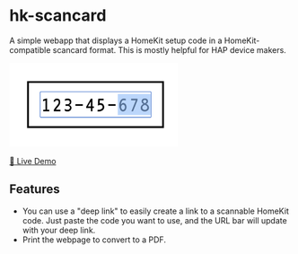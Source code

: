 # hk-scancard
A simple webapp that displays a HomeKit setup code in a HomeKit-compatible scancard format. This is mostly helpful for HAP device makers.

<img width="300" alt="Demo screenshot" src="demo-screenshot.png" />

[🔗 Live Demo](https://aaaidan.github.io/hk-scancard/)

## Features

* You can use a "deep link" to easily create a link to a scannable HomeKit code. Just paste the code you want to use, and the URL bar will update with your deep link.
* Print the webpage to convert to a PDF.
